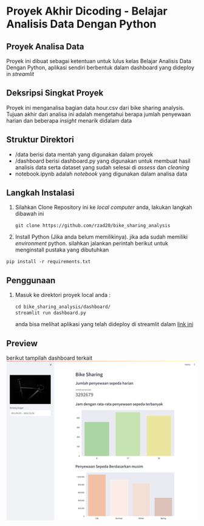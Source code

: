 # Proyek Akhir Dicoding - Belajar Analisis Data Dengan Python
## Proyek Analisa Data
Proyek ini dibuat sebagai ketentuan untuk lulus kelas Belajar Analisis Data Dengan Python, aplikasi sendiri berbentuk dalam dashboard yang dideploy in *streamlit*
## Deksripsi Singkat Proyek
Proyek ini menganalisa bagian data hour.csv dari bike sharing analysis. Tujuan akhir dari analisa ini adalah mengetahui berapa jumlah penyewaan harian dan
beberapa *insight* menarik didalam data
## Struktur Direktori
- /data berisi data mentah yang digunakan dalam proyek
- /dashboard berisi dashboard.py yang digunakan untuk membuat hasil analisis data serta dataset yang sudah selesai di *assess* dan *cleaning*
- notebook.ipynb adalah *notebook* yang digunakan dalam analisa data

## Langkah Instalasi
1. Silahkan Clone Repository ini ke *local computer* anda, lakukan langkah dibawah ini
   ```shell
   git clone https://github.com/rzad20/bike_sharing_analysis
   ```
2.  Install Python (Jika anda belum memilikinya). jika ada sudah memiliki *environment* python. silahkan jalankan perintah berikut untuk menginstall pustaka yang dibutuhkan
   ```shell
   pip install -r requirements.txt
   ```
## Penggunaan
1. Masuk ke direktori proyek local anda :
   ```shell
   cd bike_sharing_analysis/dashboard/
   streamlit run dashboard.py
   ```
   anda bisa melihat aplikasi yang telah dideploy di streamlit dalam [link ini](https://bikesharinganalysisadit123499.streamlit.app/)
## Preview
berikut tampilah dashboard terkait
![dashboard](preview.png)
